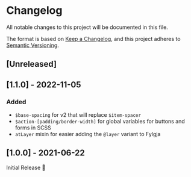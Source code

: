 # Changelog
All notable changes to this project will be documented in this file.

The format is based on [Keep a Changelog](https://keepachangelog.com/en/1.0.0/),
and this project adheres to [Semantic Versioning](https://semver.org/spec/v2.0.0.html).

## [Unreleased]

## [1.1.0] - 2022-11-05
### Added
- `$base-spacing` for v2 that will replace `$item-spacer`
- `$action-[padding/border-width]` for global variables for buttons and forms in SCSS
- `atLayer` mixin for easier adding the `@layer` variant to Fylgja

## [1.0.0] - 2021-06-22
Initial Release 🎉

